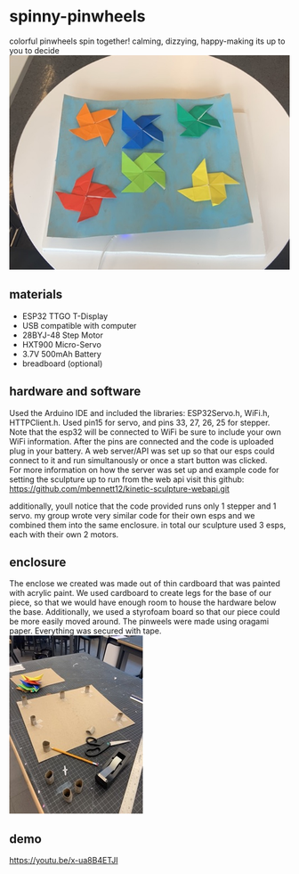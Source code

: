 # spinny-pinwheels
colorful pinwheels spin together! calming, dizzying, happy-making its up to you to decide 
![paper pinwheel art piece](pinwheel_proj.jpeg)

## materials 
- ESP32 TTGO T-Display
- USB compatible with computer
- 28BYJ-48 Step Motor
- HXT900 Micro-Servo
- 3.7V 500mAh Battery
- breadboard (optional) 

## hardware and software 
Used the Arduino IDE and included the libraries: ESP32Servo.h, WiFi.h, HTTPClient.h. 
Used pin15 for servo, and pins 33, 27, 26, 25 for stepper. 
Note that the esp32 will be connected to WiFi be sure to include your own WiFi information. 
After the pins are connected and the code is uploaded plug in your battery. 
A web server/API was set up so that our esps could connect to it and run simultanously or once a start button was clicked.  
For more information on how the server was set up and example code for setting the sculpture up to run from the web api visit this github: 
https://github.com/mbennett12/kinetic-sculpture-webapi.git

additionally, youll notice that the code provided runs only 1 stepper and 1 servo. my group wrote very similar code for their own esps and we combined them into the same enclosure. in total our sculpture used 3 esps, each with their own 2 motors.   


## enclosure 
The enclose we created was made out of thin cardboard that was painted with acrylic paint. We used cardboard to create legs for the base of our piece, so that we would have enough room to house the hardware below the base. Additionally, we used a styrofoam board so that our piece could be more easily moved around. The pinweels were made using oragami paper. Everything was secured with tape. 
![cardboard enclosure](enclosure3.jpeg)
## demo 

https://youtu.be/x-ua8B4ETJI
